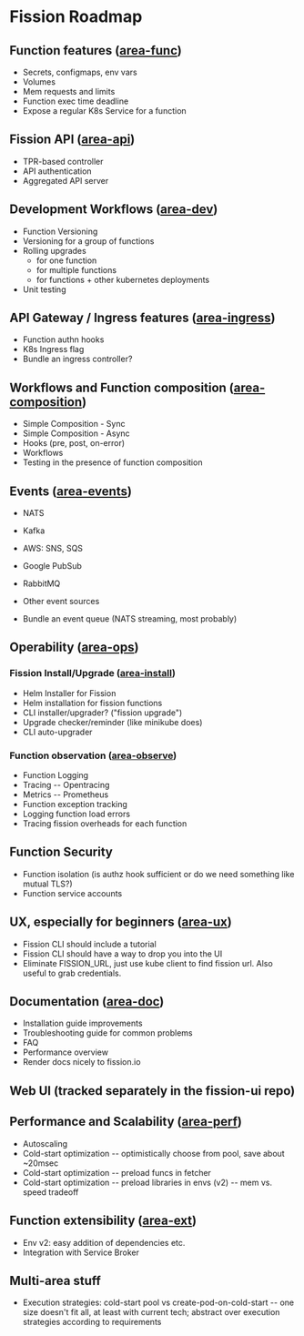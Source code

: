 # Fission Roadmap

## Function features ([area-func](https://github.com/fission/fission/labels/area-func))

- Secrets, configmaps, env vars
- Volumes
- Mem requests and limits
- Function exec time deadline
- Expose a regular K8s Service for a function

## Fission API ([area-api](https://github.com/fission/fission/labels/area-api))

- TPR-based controller
- API authentication
- Aggregated API server

## Development Workflows ([area-dev](https://github.com/fission/fission/labels/area-dev))

- Function Versioning
- Versioning for a group of functions
- Rolling upgrades
  - for one function
  - for multiple functions
  - for functions + other kubernetes deployments
- Unit testing

## API Gateway / Ingress features ([area-ingress](https://github.com/fission/fission/labels/area-ingress))

- Function authn hooks
- K8s Ingress flag
- Bundle an ingress controller?

## Workflows and Function composition ([area-composition](https://github.com/fission/fission/labels/area-composition))

- Simple Composition - Sync
- Simple Composition - Async
- Hooks (pre, post, on-error)
- Workflows
- Testing in the presence of function composition

## Events ([area-events](https://github.com/fission/fission/labels/area-events))

- NATS
- Kafka
- AWS: SNS, SQS
- Google PubSub
- RabbitMQ
- Other event sources

- Bundle an event queue (NATS streaming, most probably)

## Operability ([area-ops](https://github.com/fission/fission/labels/area-ops))

### Fission Install/Upgrade ([area-install](https://github.com/fission/fission/labels/area-install))

- Helm Installer for Fission
- Helm installation for fission functions
- CLI installer/upgrader? ("fission upgrade")
- Upgrade checker/reminder (like minikube does)
- CLI auto-upgrader

### Function observation ([area-observe](https://github.com/fission/fission/labels/area-observe))

- Function Logging
- Tracing -- Opentracing
- Metrics -- Prometheus
- Function exception tracking
- Logging function load errors
- Tracing fission overheads for each function

## Function Security

- Function isolation (is authz hook sufficient or do we need something like mutual TLS?)
- Function service accounts

## UX, especially for beginners ([area-ux](https://github.com/fission/fission/labels/area-ux))

- Fission CLI should include a tutorial
- Fission CLI should have a way to drop you into the UI
- Eliminate FISSION_URL, just use kube client to find fission url.  Also useful to grab credentials.

## Documentation ([area-doc](https://github.com/fission/fission/labels/area-doc))

- Installation guide improvements
- Troubleshooting guide for common problems
- FAQ
- Performance overview
- Render docs nicely to fission.io

## Web UI (tracked separately in the fission-ui repo)

## Performance and Scalability ([area-perf](https://github.com/fission/fission/labels/area-perf))

- Autoscaling
- Cold-start optimization -- optimistically choose from pool, save about ~20msec
- Cold-start optimization -- preload funcs in fetcher
- Cold-start optimization -- preload libraries in envs (v2) -- mem vs. speed tradeoff

## Function extensibility ([area-ext](https://github.com/fission/fission/labels/area-ext))

- Env v2: easy addition of dependencies etc.
- Integration with Service Broker

## Multi-area stuff

- Execution strategies: cold-start pool vs create-pod-on-cold-start -- one size doesn't fit all, at least with current tech; abstract over execution strategies according to requirements
